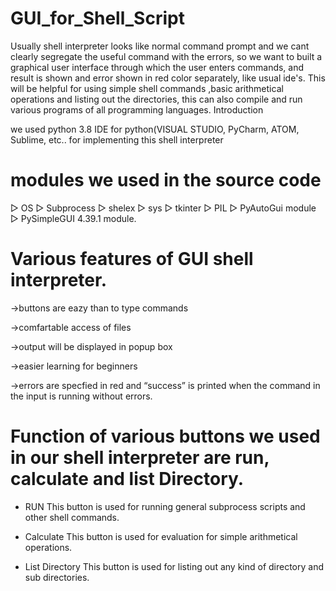 # GUI_for_Shell_Script

Usually shell interpreter looks like normal command prompt and we cant clearly segregate the useful command with the errors, so we want to built a graphical user interface through which the user enters commands, and result is shown and error shown in red color separately, like usual ide's.
This will be helpful for using simple shell commands ,basic arithmetical operations and listing out the directories, this can also compile and run various programs of all programming languages.
Introduction

we used python 3.8 IDE for python(VISUAL STUDIO, PyCharm, ATOM, Sublime, etc..
for implementing this shell interpreter

# modules we used in the source code
▷ OS ▷ Subprocess ▷ shelex ▷ sys ▷ tkinter ▷ PIL ▷ PyAutoGui module ▷ PySimpleGUI 4.39.1 module.

# Various features of GUI shell interpreter.

->buttons are eazy than to type commands 

->comfartable access of files

->output will be displayed in popup box

->easier learning for beginners 

->errors are specfied in red and “success” is printed when the command in the input is running without errors.

# Function of various buttons we used in our shell interpreter are run, calculate and list Directory.

* RUN This button is used for running general subprocess scripts and other shell commands.

* Calculate This button is used for evaluation for simple arithmetical operations.

* List Directory This button is used for listing out any kind of directory and sub directories.
